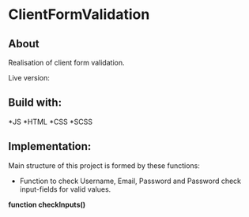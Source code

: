 # ClientFormValidation
## About
Realisation of client form validation.

Live version:
## Build with:
*JS
*HTML
*CSS
*SCSS
## Implementation:
Main structure of this project is formed by these functions:

* Function to check Username, Email, Password and Password check input-fields for valid values.

**function checkInputs()**
